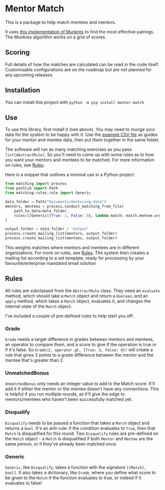 # Mentor Match

This is a package to help match mentees and mentors.

It uses [this implementation of Munkres](https://github.com/bmc/munkres) to find the most effective pairings. The Munkres algorithm works on a grid of scores.

## Scoring

Full details of how the matches are calculated can be read in the code itself. Customisable configurations are on the
roadmap but are not planned for any upcoming releases.

## Installation

You can install this project with `python -m pip install mentor-match`

## Use

To use this library, first install it (see above). You may need to munge your data for the system to be happy with it.
Use the [example CSV file](example.csv) as guides for your mentor and mentee data, then put them together in the same folder.

The software will run as many matching exercises as you pass `list[AbstractRule]`. So you'll need to come up with
some rules as to how you want your mentors and mentees to be matched. For more information on rules, see [Rules](#rules).

Here is a snippet that outlines a minimal use in a Python project:

```python
from matching import process
from pathlib import Path
from matching.rules.rule import Generic

data_folder = Path("Documents/mentoring-data")
mentors, mentees = process.conduct_matching_from_file(
    path_to_data=data_folder,
    rules=[[Generic({True: 3, False: 0}, lambda match: match.mentee.organisation != match.mentor.organisation)]]
)

output_folder = data_folder / "output"
process.create_mailing_list(mentors, output_folder)
process.create_mailing_list(mentees, output_folder)
```
This weights matches where mentors and mentees are in different organisations. For more on rules, see [Rules](#rules).
The system then creates a mailing list according to a set template, ready for processing by your
favourite/enterprise mandated email solution

## Rules

All rules are subclassed from the `AbstractRule` class. They need an `evaluate` method, which should take a `Match`
object and return a `boolean`, and an `apply` method, which takes a `Match` object, evaluates it, and changes the
internal state of the `Match` object.

I've included a couple of pre-defined rules to help start you off:

### Grade
`Grade` needs a target difference in grades between mentors and mentees, an operator to compare them, and a score to
give if the operation is true or if it's false. So `Grade(2, operator.gt, {True: 3, False: 0})` will create a rule
that gives 3 points to a grade difference between the mentor and the mentee that's greater than 2.

### UnmatchedBonus
`UnmatchedBonus` only needs an integer value to add to the Match score. It'll add it if either the mentor or the
mentee doesn't have any connections. This is helpful if you run multiple rounds, as it'll give the edge to
mentors/mentees who haven't been successfully matched yet.

### Disqualify
`Disqualify` needs to be passed a function that takes a `Match` object and returns a `bool`. It's an anti-rule: if the
condition evaluates to `True`, then that `Match` is disqualified for this round. Two `Disqualify` rules are
pre-defined on the `Match` object - a `Match` is disqualified if both `Mentor` and `Mentee` are the same person, or
if they've already been matched once.

### Generic
`Generic`, like `Disqualify`, takes a function with the signature `[[Match], bool]`. It also takes a dictionary,
like `Grade`, where you define what score to be given to the `Match` if the function evaluates to true, or indeed if
it evaluates to false!
